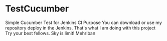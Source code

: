 # TestCucumber
Simple Cucumber Test for Jenkins CI Purpose
You can download or use my repository deploy in the Jenkins. 
That's what I am doing with this project
Try your best fellows.
Sky is limit!
Mehriban